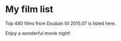 # My film list

Top 480 films from Douban till 2015.07 is listed here.

Enjoy a wonderful movie night!

